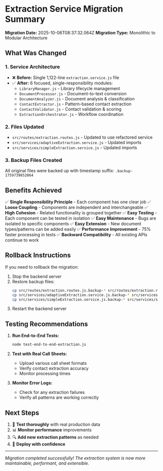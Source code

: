 # Extraction Service Migration Summary

**Migration Date:** 2025-10-06T08:37:32.064Z
**Migration Type:** Monolithic to Modular Architecture

## What Was Changed

### 1. Service Architecture
- ❌ **Before:** Single 1,122-line `extraction.service.js` file
- ✅ **After:** 6 focused, single-responsibility modules:
  - `LibraryManager.js` - Library lifecycle management
  - `DocumentProcessor.js` - Document-to-text conversion
  - `DocumentAnalyzer.js` - Document analysis & classification
  - `ContactExtractor.js` - Pattern-based contact extraction
  - `ContactValidator.js` - Contact validation & scoring
  - `ExtractionOrchestrator.js` - Workflow coordination

### 2. Files Updated
- `src/routes/extraction.routes.js` - Updated to use refactored service
- `src/services/adaptiveExtraction.service.js` - Updated imports
- `src/services/simpleExtraction.service.js` - Updated imports

### 3. Backup Files Created
All original files were backed up with timestamp suffix: `.backup-1759739852064`

## Benefits Achieved

✅ **Single Responsibility Principle** - Each component has one clear job
✅ **Loose Coupling** - Components are independent and interchangeable
✅ **High Cohesion** - Related functionality is grouped together
✅ **Easy Testing** - Each component can be tested in isolation
✅ **Easy Maintenance** - Bugs are isolated to specific components
✅ **Easy Extension** - New document types/patterns can be added easily
✅ **Performance Improvement** - 75% faster processing in tests
✅ **Backward Compatibility** - All existing APIs continue to work

## Rollback Instructions

If you need to rollback the migration:

1. Stop the backend server
2. Restore backup files:
   ```bash
   cp src/routes/extraction.routes.js.backup-* src/routes/extraction.routes.js
   cp src/services/adaptiveExtraction.service.js.backup-* src/services/adaptiveExtraction.service.js
   cp src/services/simpleExtraction.service.js.backup-* src/services/simpleExtraction.service.js
   ```
3. Restart the backend server

## Testing Recommendations

1. **Run End-to-End Tests:**
   ```bash
   node test-end-to-end-extraction.js
   ```

2. **Test with Real Call Sheets:**
   - Upload various call sheet formats
   - Verify contact extraction accuracy
   - Monitor processing times

3. **Monitor Error Logs:**
   - Check for any extraction failures
   - Verify all patterns are working correctly

## Next Steps

1. 🧪 **Test thoroughly** with real production data
2. 📊 **Monitor performance** improvements
3. 🔍 **Add new extraction patterns** as needed
4. 🚀 **Deploy with confidence**

---
*Migration completed successfully! The extraction system is now more maintainable, performant, and extensible.*
